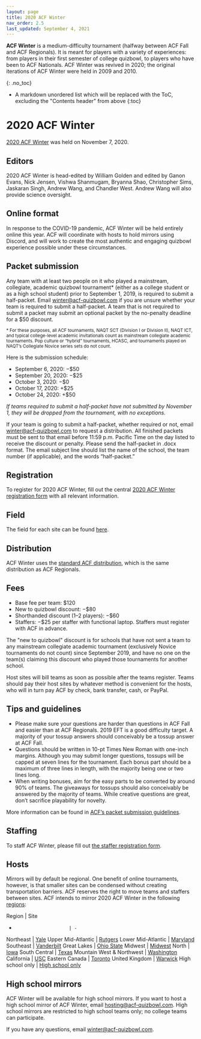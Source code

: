 ```yaml
---
layout: page
title: 2020 ACF Winter
nav_order: 2.5
last_updated: September 4, 2021
---
```


**ACF Winter** is a medium-difficulty tournament (halfway between ACF Fall and ACF Regionals). It is meant for players with a variety of experiences: from players in their first semester of college quizbowl, to players who have been to ACF Nationals. ACF Winter was revived in 2020; the original iterations of ACF Winter were held in 2009 and 2010.

{: .no_toc}
* A markdown unordered list which will be replaced with the ToC, excluding the "Contents header" from above
{:toc}

# 2020 ACF Winter
[2020 ACF Winter](https://hsquizbowl.org/forums/viewtopic.php?f=8&t=24322) was held on November 7, 2020.

## Editors
2020 ACF Winter is head-edited by William Golden and edited by Ganon Evans, Nick Jensen, Vishwa Shanmugam, Bryanna Shao, Christopher Sims, Jaskaran Singh, Andrew Wang, and Chandler West. Andrew Wang will also provide science oversight.

## Online format
In response to the COVID-19 pandemic, ACF Winter will be held entirely online this year. ACF will coordinate with hosts to hold mirrors using Discord, and will work to create the most authentic and engaging quizbowl experience possible under these circumstances.

## Packet submission
Any team with at least two people on it who played a mainstream, collegiate, academic quizbowl tournament\* (either as a college student or as a high school student) prior to September 1, 2019, is required to submit a half-packet. Email [winter@acf-quizbowl.com](mailto:winter@acf-quizbowl.com) if you are unsure whether your team is required to submit a half-packet. A team that is not required to submit a packet may submit an optional packet by the no-penalty deadline for a $50 discount.

<small>\* For these purposes, all ACF tournaments, NAQT SCT (Division I or Division II), NAQT ICT, and typical college-level academic invitationals count as mainstream collegiate academic tournaments. Pop culture or “hybrid” tournaments, HCASC, and tournaments played on NAQT’s Collegiate Novice series sets do not count.</small>

Here is the submission schedule:

- September 6, 2020: −$50
- September 20, 2020: −$25
- October 3, 2020: −$0
- October 17, 2020: +$25
- October 24, 2020: +$50

*If teams required to submit a half-packet have not submitted by November 1, they will be dropped from the tournament, with no exceptions.*

If your team is going to submit a half-packet, whether required or not, email [winter@acf-quizbowl.com](mailto:winter@acf-quizbowl.com) to request a distribution. All finished packets must be sent to that email before 11:59 p.m. Pacific Time on the day listed to receive the discount or penalty. Please send the half-packet in .docx format. The email subject line should list the name of the school, the team number (if applicable), and the words “half-packet.”

## Registration
To register for 2020 ACF Winter, fill out the central [2020 ACF Winter registration form](https://docs.google.com/forms/d/e/1FAIpQLSekgWuKx-Dfe2j8cYtALGJBu3Mf7rbuhjMPKPcuy3Ab5faB9A/viewform) with all relevant information.

## Field
The field for each site can be found [here](https://docs.google.com/spreadsheets/d/1Qll_pT6gIiXsOFlrOLcnpYhz8LmTHrx7O__y9G0i4BY/edit?usp=sharing).

## Distribution
ACF Winter uses the [standard ACF distribution](/distribution), which is the same distribution as ACF Regionals.

## Fees
- Base fee per team: $120
- New to quizbowl discount: −$80
- Shorthanded discount (1–2 players): −$60
- Staffers: −$25 per staffer with functional laptop. Staffers must register with ACF in advance.

The "new to quizbowl" discount is for schools that have not sent a team to any mainstream collegiate academic tournament (exclusively Novice tournaments do not count) since September 2019, and have no one on the team(s) claiming this discount who played those tournaments for another school.

Host sites will bill teams as soon as possible after the teams register. Teams should pay their host sites by whatever method is convenient for the hosts, who will in turn pay ACF by check, bank transfer, cash, or PayPal.

## Tips and guidelines
- Please make sure your questions are harder than questions in ACF Fall and easier than at ACF Regionals. 2019 EFT is a good difficulty target. A majority of your tossup answers should conceivably be a tossup answer at ACF Fall.
- Questions should be written in 10-pt Times New Roman with one-inch margins. Although you may submit longer questions, tossups will be capped at seven lines for the tournament. Each bonus part should be a maximum of three lines in length, with the majority being one or two lines long.
- When writing bonuses, aim for the easy parts to be converted by around 90% of teams. The giveaways for tossups should also conceivably be answered by the majority of teams. While creative questions are great, don’t sacrifice playability for novelty.

More information can be found in [ACF’s packet submission guidelines](/packet-submission-guidelines).

## Staffing
To staff ACF Winter, please fill out [the staffer registration form](https://forms.gle/XaM1RbCFmYiGbqvD8).

## Hosts
Mirrors will by default be regional. One benefit of online tournaments, however, is that smaller sites can be condensed without creating transportation barriers. ACF reserves the right to move teams and staffers between sites. ACF intends to mirror 2020 ACF Winter in the following [regions](/hosting-guidelines#regions-according-to-acf):

Region                    | Site
-                         | -
Northeast                 | [Yale](https://hsquizbowl.org/forums/viewtopic.php?f=8&t=24555)
Upper Mid-Atlantic        | [Rutgers](https://hsquizbowl.org/forums/viewtopic.php?f=8&t=24556)
Lower Mid-Atlantic        | [Maryland](https://hsquizbowl.org/forums/viewtopic.php?f=8&t=24570)
Southeast                 | [Vanderbilt](https://hsquizbowl.org/forums/viewtopic.php?f=8&t=24544)
Great Lakes               | [Ohio State](https://hsquizbowl.org/forums/viewtopic.php?f=8&t=24543)
Midwest                   | [Midwest](https://hsquizbowl.org/forums/viewtopic.php?f=8&t=24569)
North                     | [Iowa](https://hsquizbowl.org/forums/viewtopic.php?f=8&t=24542)
South Central             | [Texas](https://hsquizbowl.org/forums/viewtopic.php?f=8&t=24546)
Mountain West & Northwest | [Washington](https://hsquizbowl.org/forums/viewtopic.php?f=8&t=24562)
California                | [USC](https://hsquizbowl.org/forums/viewtopic.php?f=8&t=24568)
Eastern Canada            | [Toronto](https://hsquizbowl.org/forums/viewtopic.php?f=8&t=24554)
United Kingdom            | [Warwick](https://hsquizbowl.org/forums/viewtopic.php?f=8&t=24580)
High school only          | [High school only](https://hsquizbowl.org/forums/viewtopic.php?f=1&t=24575)

## High school mirrors
ACF Winter will be available for high school mirrors. If you want to host a high school mirror of ACF Winter, email [hosting@acf-quizbowl.com](mailto:hosting@acf-quizbowl.com). High school mirrors are restricted to high school teams only; no college teams can participate.

If you have any questions, email [winter@acf-quizbowl.com](mailto:winter@acf-quizbowl.com).
